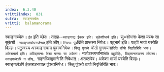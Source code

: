 ```yaml
---
index:  6.3.40
vrittiindex:  831
sutra:  स्वाङ्गाच्चेतः
vritti:  balamanorama 
---
```


स्वाङ्गाच्चेतः। `ईत` इति च्छेदः। तदाह--`स्वाङ्गाद्य ईकार इति। सुकेशीभार्य इति। `सु=शोभनाः केशा यस्यः सा सुकेशी। `स्वाङ्गाच्चोपसर्जनात्` इति ङीष्। `स्त्रियाः पुंव`दिति प्राप्तस्य निषेधः। पटुभार्य इति। पट्वी भार्या यस्येति विग्रहः। पटुत्वस्य अस्वाङ्गत्वान्न पुंवत्त्वनिषेधः। `किंतु पुवत्त्वे `वोतो गुणवचना`दिति ङीषो निवृत्तिरिति भावः। अकेशभार्य इति। अविद्यमानाः केशा यस्याः सा अकेशा। `नञोऽस्त्यर्थाना`मिति बहुव्रीहिः, विद्यमानशब्दस्य लोपश्च। स्वाङ्गत्वेऽपि न ङीष्, `सहनञ्विद्यमाने`ति निषेधात्। अतष्टावेव। अकेशा भार्या यस्येति विग्रहः। स्वाङ्गत्वेऽपि ईकाराऽभावान्न पुंवत्त्वनिषेधः। किंतु पुंवत्त्वे टापो निवृत्तिरिति भावः। 

